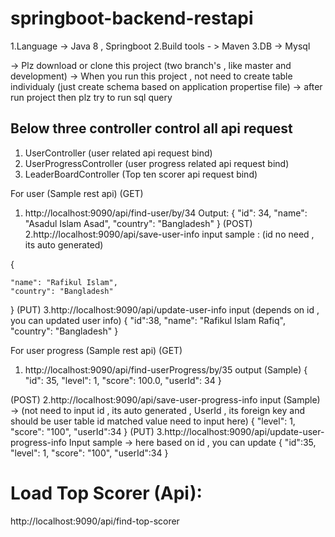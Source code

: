 # springboot-backend-restapi
1.Language -> Java 8 , Springboot
2.Build tools - > Maven 
3.DB -> Mysql 

-> Plz download or clone this project (two branch's , like master and development)
-> When you run this project , not need to create table individualy (just create schema based on application propertise file)
-> after run project then plz try to run sql query 


## Below three controller control all api request
1. UserController (user related api request bind)
2. UserProgressController (user progress related api request bind)
3. LeaderBoardController (Top ten scorer api request bind)



For user (Sample rest api)
(GET)
1. http://localhost:9090/api/find-user/by/34
Output:
{
    "id": 34,
    "name": "Asadul Islam Asad",
    "country": "Bangladesh"
}
(POST)
2.http://localhost:9090/api/save-user-info
input sample : (id no need , its auto generated)

{

    "name": "Rafikul Islam",
    "country": "Bangladesh"
}
(PUT)
3.http://localhost:9090/api/update-user-info
input (depends on id , you can updated user info)
{
    "id":38,
    "name": "Rafikul Islam Rafiq",
    "country": "Bangladesh"
}

For user progress (Sample rest api)
(GET)
1. http://localhost:9090/api/find-userProgress/by/35
output (Sample)
{
    "id": 35,
    "level": 1,
    "score": 100.0,
    "userId": 34
}

(POST)
2.http://localhost:9090/api/save-user-progress-info
input (Sample) -> (not need to input id , its auto generated , UserId , its foreign key and should be user table id matched value need to input here)
{
    "level": 1,
    "score": "100",
    "userId":34
}
(PUT)
3.http://localhost:9090/api/update-user-progress-info
Input sample  -> here based on id , you can update
{
    "id":35,
    "level": 1,
    "score": "100",
    "userId":34
}

# Load Top Scorer (Api): 
http://localhost:9090/api/find-top-scorer


